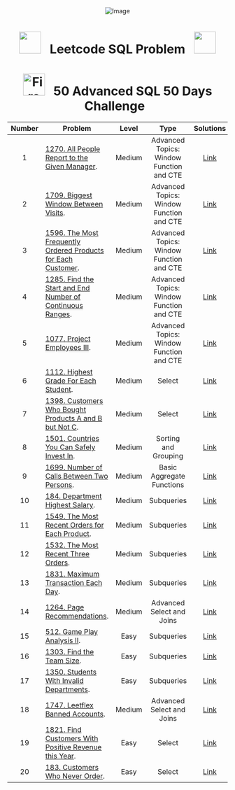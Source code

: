<div align="center">
  <img src="https://github.com/jatin7k8/LeetCode_SQL_Problem/assets/142636730/8965ff46-52f7-4b1e-a9d6-3d77ae093ac2" alt="Image">
</div>
<div align="center">

# <img src="https://user-images.githubusercontent.com/74038190/213844263-a8897a51-32f4-4b3b-b5c2-e1528b89f6f3.png" width="50px" /> &nbsp; Leetcode SQL Problem &nbsp; <img src="https://user-images.githubusercontent.com/74038190/213844263-a8897a51-32f4-4b3b-b5c2-e1528b89f6f3.png" width="50px" />

# <img src="https://user-images.githubusercontent.com/74038190/216122041-518ac897-8d92-4c6b-9b3f-ca01dcaf38ee.png" alt="Fire" width="50px" /> &nbsp; 50 Advanced SQL 50 Days Challenge &nbsp;
</div>


| Number| Problem  | Level | Type | Solutions
| :---:| --- | :---: | :---: | :---: |
| 1 | [1270. All People Report to the Given Manager](https://leetcode.com/problems/all-people-report-to-the-given-manager/description/). | Medium | Advanced Topics: Window Function and CTE| [Link](https://github.com/jatin7k8/LeetCode_SQL_Problem/blob/main/My_SQL_Solution/1.1270.%20All%20People%20Report%20to%20the%20Given%20Manager.sql)|
| 2 | [1709. Biggest Window Between Visits](https://leetcode.com/problems/biggest-window-between-visits/description/). | Medium | Advanced Topics: Window Function and CTE| [Link](https://github.com/jatin7k8/LeetCode_SQL_Problem/blob/main/My_SQL_Solution/2.%201709.%20Biggest%20Window%20Between%20Visits.sql)|
| 3 | [1596. The Most Frequently Ordered Products for Each Customer](https://leetcode.com/problems/the-most-frequently-ordered-products-for-each-customer/description/). | Medium | Advanced Topics: Window Function and CTE| [Link](https://github.com/jatin7k8/LeetCode_SQL_Problem/blob/main/My_SQL_Solution/3.%201596.%20The%20Most%20Frequently%20Ordered%20Products%20for%20Each%20Customer.sql)|
| 4 | [1285. Find the Start and End Number of Continuous Ranges]( https://leetcode.com/problems/find-the-start-and-end-number-of-continuous-ranges/description/). | Medium | Advanced Topics: Window Function and CTE| [Link](https://github.com/jatin7k8/LeetCode_SQL_Problem/blob/main/My_SQL_Solution/4.%201285.%20Find%20the%20Start%20and%20End%20Number%20of%20Continuous%20Ranges.sql)|
| 5 | [1077. Project Employees III](https://leetcode.com/problems/project-employees-iii/). | Medium | Advanced Topics: Window Function and CTE| [Link](https://github.com/jatin7k8/LeetCode_SQL_Problem/blob/main/My_SQL_Solution/5.%201077.%20Project%20Employees%20III.sql)|
| 6 | [1112. Highest Grade For Each Student](https://leetcode.com/problems/highest-grade-for-each-student/). | Medium | Select| [Link](https://github.com/jatin7k8/LeetCode_SQL_Problem/blob/main/My_SQL_Solution/6.1112.%20Highest%20Grade%20For%20Each%20Student.sql)|
| 7 | [1398. Customers Who Bought Products A and B but Not C](https://leetcode.com/problems/highest-grade-for-each-student/). | Medium | Select| [Link](https://github.com/jatin7k8/LeetCode_SQL_Problem/blob/main/My_SQL_Solution/6.1112.%20Highest%20Grade%20For%20Each%20Student.sql)|
| 8 | [1501. Countries You Can Safely Invest In](https://leetcode.com/problems/countries-you-can-safely-invest-in/). | Medium | Sorting and Grouping | [Link](https://github.com/jatin7k8/LeetCode_SQL_Problem/blob/main/My_SQL_Solution/8.1501.%20Countries%20You%20Can%20Safely%20Invest%20In.sql)|
| 9 | [1699. Number of Calls Between Two Persons](https://leetcode.com/problems/number-of-calls-between-two-persons/). | Medium | Basic Aggregate Functions | [Link](https://github.com/jatin7k8/LeetCode_SQL_Problem/blob/main/My_SQL_Solution/9.1699.%20Number%20of%20Calls%20Between%20Two%20Persons.sql)|
| 10 | [184. Department Highest Salary](https://leetcode.com/problems/department-highest-salary/). | Medium | Subqueries | [Link](https://github.com/jatin7k8/LeetCode_SQL_Problem/blob/main/My_SQL_Solution/10.184.%20Department%20Highest%20Salary.sql)|
| 11 | [1549. The Most Recent Orders for Each Product](https://leetcode.com/problems/the-most-recent-orders-for-each-product/). | Medium | Subqueries | [Link](https://github.com/jatin7k8/LeetCode_SQL_Problem/blob/main/My_SQL_Solution/11.1549.%20The%20Most%20Recent%20Orders%20for%20Each%20Product.sql)|
| 12 | [1532. The Most Recent Three Orders](https://leetcode.com/problems/the-most-recent-three-orders/). | Medium | Subqueries | [Link](https://github.com/jatin7k8/LeetCode_SQL_Problem/blob/main/My_SQL_Solution/12.1532.%20The%20Most%20Recent%20Three%20Orders.sql)|
| 13 | [1831. Maximum Transaction Each Day](https://leetcode.com/problems/maximum-transaction-each-day/). | Medium | Subqueries | [Link](https://github.com/jatin7k8/LeetCode_SQL_Problem/blob/main/My_SQL_Solution/13.1831.%20Maximum%20Transaction%20Each%20Day.sql)|
| 14 | [1264. Page Recommendations](https://leetcode.com/problems/page-recommendations/). | Medium | Advanced Select and Joins | [Link](https://github.com/jatin7k8/LeetCode_SQL_Problem/blob/main/My_SQL_Solution/14.1264.%20Page%20Recommendations.sql)|
| 15 | [512. Game Play Analysis II](https://leetcode.com/problems/game-play-analysis-ii/). | Easy | Subqueries | [Link](https://github.com/jatin7k8/LeetCode_SQL_Problem/blob/main/My_SQL_Solution/15.512.%20Game%20Play%20Analysis%20II.sql)|
| 16 | [1303. Find the Team Size](https://leetcode.com/problems/find-the-team-size/). | Easy | Subqueries | [Link](https://github.com/jatin7k8/LeetCode_SQL_Problem/blob/main/My_SQL_Solution/16.1303.%20Find%20the%20Team%20Size.sql)|
| 17 | [1350. Students With Invalid Departments](https://leetcode.com/problems/students-with-invalid-departments/). | Easy | Subqueries | [Link](https://github.com/jatin7k8/LeetCode_SQL_Problem/blob/main/My_SQL_Solution/17.1350.%20Students%20With%20Invalid%20Departments.sql)|
| 18 | [1747. Leetflex Banned Accounts](https://leetcode.com/problems/leetflex-banned-accounts/). | Medium | Advanced Select and Joins | [Link](https://github.com/jatin7k8/LeetCode_SQL_Problem/blob/main/My_SQL_Solution/18.1747.%20Leetflex%20Banned%20Accounts.sql)|
| 19 | [1821. Find Customers With Positive Revenue this Year](https://leetcode.com/problems/find-customers-with-positive-revenue-this-year/). | Easy | Select | [Link](https://github.com/jatin7k8/LeetCode_SQL_Problem/blob/main/My_SQL_Solution/19.1821.%20Find%20Customers%20With%20Positive%20Revenue%20this%20Year.sql)|
| 20 | [183. Customers Who Never Order](https://leetcode.com/problems/customers-who-never-order/). | Easy | Select | [Link](https://github.com/jatin7k8/LeetCode_SQL_Problem/blob/main/My_SQL_Solution/20.183.%20Customers%20Who%20Never%20Order.sql)|
















